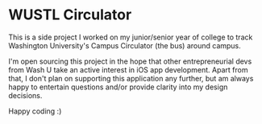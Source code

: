 WUSTL Circulator
================
This is a side project I worked on my junior/senior year of college to track Washington University's Campus Circulator (the bus) around campus. 
 
I'm open sourcing this project in the hope that other entrepreneurial devs from Wash U take an active interest in iOS app development. Apart from that, I don't plan on supporting this application any further, but am always happy to entertain questions and/or provide clarity into my design decisions.

Happy coding :)
